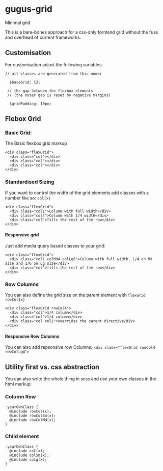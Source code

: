 # gugus-grid
Minimal grid

This is a bare-bones approach for a css-only forntend grid without the fuss and overhead of current frameworks.

## Customisation
For customisation adjust the following variables:
```
// all classes are generated from this numer

  $baseGrid: 12; 
  
 // the gap between the flexbox elements
 // (the outer gap is reset by negative margins)
 
  $gridPadding: 10px; 
```

## Flebox Grid

### Basic Grid:
The Basic flexbox grid markup

```
<div class="flexGrid">
  <div class="col"></div>
  <div class="col"></div>
  <div class="col"></div>
</div>

```

### Standardised Sizing
If you want to control the width of the grid elements add classes with a number like so: `col{x}`

```
<div class="flexGrid">
  <div class="col1">Column with full width</div>
  <div class="col4">Column with 1/4 width</div>
  <div class="col">fills the rest of the row</div>
</div>

```

#### Responsive grid
Just add media query based classes to your grid:
```
<div class="flexGrid">
  <div class="col1 colMd4 colLg6">Column with full width. 1/4 on Md size and 1/6 on Lg size</div>
  <div class="col">fills the rest of the row</div>
</div>

```
### Row Columns
You can also define the grid size on the parent element with `flexGrid rowCol{x}`
```
<div class="flexGrid rowCol4">
  <div class="col">1/4 column</div>
  <div class="col">1/4 column</div>
  <div class="col col2">overrides the parent directive/div>
</div>

```
#### Responsive Row Columns
You can also add repsonsive row Columns: ```<div class="flexGrid rowCol4 rowColLg4">```

## Utility first vs. css abstraction
You can also write the whole thing in scss and use your own classes in the html markup:

### Column Row
```
.yourOwnClass {
  @include rowCol(x);
  @include rowColSm(x);
  @include rowColMd(x);
}
```


### Child element
```
.yourOwnClass {
  @include col(x);
  @include colSm(x);
  @include coLg(x);
}
```
